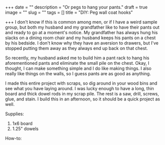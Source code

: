 +++
date = ""
description = "Or pegs to hang your pants."
draft = true
image = ""
slug = ""
tags = []
title = "DIY: Peg wall coat hooks"

+++
I don't know if this is common among men, or if I have a weird sample group, but both my husband and my grandfather like to have their pants out and ready to go at a moment's notice. My grandfather has always hung his slacks on a dining room chair and my husband keeps his pants on a chest by his bedside. I don't know why they have an aversion to drawers, but I've stopped putting them away as they always end up back on that chest.

So recently, my husband asked me to build him a pant rack to hang his aforementioned pants and eliminate the small pile on the chest. Okay, I thought, I can make something simple and I do like making things. I also really like things on the walls, so I guess pants are as good as anything.

I made this entire project with scraps, so dig around in your wood bins and see what you have laying around. I was lucky enough to have a long, thin board and thick dowel rods in my scrap pile. The rest is a saw, drill, screws, glue, and stain. I build this in an afternoon, so it should be a quick project as well.

Supplies:

1. 1x6 board
2. 1.25" dowels

How-to: